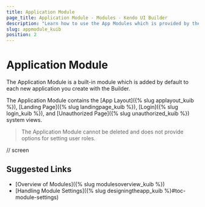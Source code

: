 ```yaml
---
title: Application Module
page_title: Application Module - Modules - Kendo UI Builder
description: "Learn how to use the App Modules which is provided by the Kendo UI Builder tool for creating and managing Angular and AngularJS-based web applications."
slug: appmodule_kuib
position: 2
---
```


# Application Module

The Application Module is a built-in module which is added by default to each new application you create with the Builder.

The Application Module contains the [App Layout]({% slug applayout_kuib %}), [Landing Page]({% slug landingpage_kuib %}), [Login]({% slug login_kuib %}), and [Unauthorized Page]({% slug unauthorized_kuib %}) system views.

> The Application Module cannot be deleted and does not provide options for setting user roles.

// screen

## Suggested Links

* [Overview of Modules]({% slug modulesoverview_kuib %})
* [Handling Module Settings]({% slug designingtheapp_kuib %}#toc-module-settings)
